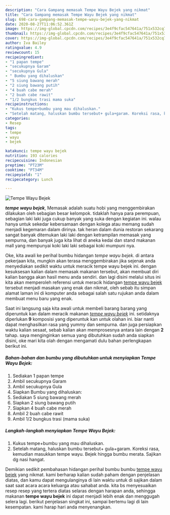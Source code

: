 ```yaml
---
description: "Cara Gampang memasak Tempe Wayu Bejek yang nikmat"
title: "Cara Gampang memasak Tempe Wayu Bejek yang nikmat"
slug: 698-cara-gampang-memasak-tempe-wayu-bejek-yang-nikmat
date: 2020-08-27T11:06:52.361Z
image: https://img-global.cpcdn.com/recipes/3e4f9cfac547641a/751x532cq70/tempe-wayu-bejek-foto-resep-utama.jpg
thumbnail: https://img-global.cpcdn.com/recipes/3e4f9cfac547641a/751x532cq70/tempe-wayu-bejek-foto-resep-utama.jpg
cover: https://img-global.cpcdn.com/recipes/3e4f9cfac547641a/751x532cq70/tempe-wayu-bejek-foto-resep-utama.jpg
author: Iva Bailey
ratingvalue: 4.9
reviewcount: 15
recipeingredient:
- "1 papan tempe"
- "secukupnya Garam"
- "secukupnya Gula"
- " Bumbu yang dihaluskan"
- "5 siung bawang merah"
- "2 siung bawang putih"
- "4 buah cabe merah"
- "2 buah cabe rawit"
- "1/2 bungkus trasi mama suka"
recipeinstructions:
- "Kukus tempe+bumbu yang mau dihaluskan."
- "Setelah matang, haluskan bumbu tersebut+ gula+garam. Koreksi rasa, kemudian masukkan tempe wayu. Bejek hingga bumbu merata. Sajikan dg nasi hangat."
categories:
- Resep
tags:
- tempe
- wayu
- bejek

katakunci: tempe wayu bejek 
nutrition: 193 calories
recipecuisine: Indonesian
preptime: "PT23M"
cooktime: "PT34M"
recipeyield: "1"
recipecategory: Lunch

---
```



![Tempe Wayu Bejek](https://img-global.cpcdn.com/recipes/3e4f9cfac547641a/751x532cq70/tempe-wayu-bejek-foto-resep-utama.jpg)

<b><i>tempe wayu bejek</i></b>, Memasak adalah suatu hobi yang menggembirakan dilakukan oleh sebagian besar kelompok. tidaklah hanya para perempuan, sebagian laki laki juga cukup banyak yang suka dengan kegiatan ini. walau hanya untuk sekedar kebersamaan dengan kolega atau memang sudah menjadi kegemaran dalam dirinya. tak heran dalam dunia restoran sekarang sangat banyak ditemukan laki laki dengan ketrampilan memasak yang sempurna, dan banyak juga kita lihat di aneka kedai dan stand makanan mall yang mempunyai koki laki laki sebagai koki mumpuni nya.



Oke, kita awali ke perihal bumbu hidangan <i>tempe wayu bejek</i>. di antara pekerjaan kita, mungkin akan terasa menggembirakan jika sejenak anda menyediakan sedikit waktu untuk meracik tempe wayu bejek ini. dengan kesuksesan kalian dalam memasak makanan tersebut, akan membuat diri kalian bangga akan hasil menu anda sendiri. dan lagi disini melalui situs ini kita akan memperoleh referensi untuk meracik hidangan <u>tempe wayu bejek</u> tersebut menjadi masakan yang enak dan nikmat, oleh sebab itu simpan alamat laman ini di komputer anda sebagai salah satu rujukan anda dalam membuat menu baru yang enak.


Saat ini langsung saja kita awali untuk membeli barang barang yang diperuntuk kan dalam meracik makanan <u><i>tempe wayu bejek</i></u> ini. setidaknya diperlukan <b>9</b> komposisi yang diperuntuk kan untuk olahan ini. biar nanti dapat menghasilkan rasa yang yummy dan sempurna. dan juga persiapkan waktu kalian sesaat, sebab kalian akan memprosesnya antara lain dengan <b>2</b> tahap. saya menginginkan semua yang dibutuhkan sudah anda siapkan disini, oke mari kita olah dengan mengamati dulu bahan perlengkapan berikut ini.

<!--inarticleads1-->

##### Bahan-bahan dan bumbu yang dibutuhkan untuk menyiapkan Tempe Wayu Bejek:

1. Sediakan 1 papan tempe
1. Ambil secukupnya Garam
1. Ambil secukupnya Gula
1. Siapkan  Bumbu yang dihaluskan:
1. Sediakan 5 siung bawang merah
1. Siapkan 2 siung bawang putih
1. Siapkan 4 buah cabe merah
1. Ambil 2 buah cabe rawit
1. Ambil 1/2 bungkus trasi (mama suka)




<!--inarticleads2-->

##### Langkah-langkah menyiapkan Tempe Wayu Bejek:

1. Kukus tempe+bumbu yang mau dihaluskan.
1. Setelah matang, haluskan bumbu tersebut+ gula+garam. Koreksi rasa, kemudian masukkan tempe wayu. Bejek hingga bumbu merata. Sajikan dg nasi hangat.




Demikian sedikit pembahasan hidangan perihal bumbu bumbu <u>tempe wayu bejek</u> yang nikmat. kami berharap kalian sudah paham dengan penjelasan diatas, dan kamu dapat mengulanginya di lain waktu untuk di sajikan dalam saat saat acara acara keluarga atau sahabat anda. kita bs menyesuaikan resep resep yang tertera diatas selaras dengan harapan anda, sehingga makanan <b>tempe wayu bejek</b> ini dapat menjadi lebih enak dan menggugah selera lagi. berikut penjelasan singkat ini, sampai bertemu lagi di lain kesempatan. kami harap hari anda menyenangkan.
